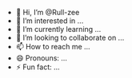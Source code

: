 - 👋 Hi, I’m @Rull-zee
- 👀 I’m interested in ...
- 🌱 I’m currently learning ...
- 💞️ I’m looking to collaborate on ...
- 📫 How to reach me ...
- 😄 Pronouns: ...
- ⚡ Fun fact: ...

<!---
Rull-zee/Rull-zee is a ✨ special ✨ repository because its `README.md` (this file) appears on your GitHub profile.
You can click the Preview link to take a look at your changes.
--->
